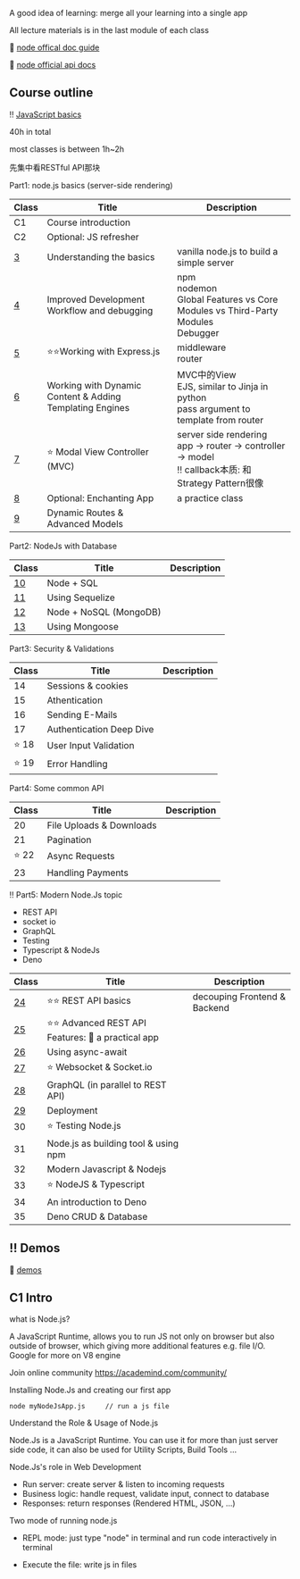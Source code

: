 A good idea of learning: merge all your learning into a single app 

All lecture materials is in the last module of each class



:book: [node offical doc guide](https://nodejs.org/en/docs/guides)

:book: [node official api docs](https://nodejs.org/dist/latest/docs/api/)



## Course outline

:bangbang: [JavaScript basics](./JS/README.md)



40h in total

most classes is between 1h~2h

先集中看RESTful API那块



Part1: node.js basics (server-side rendering)

| Class               | Title                                                    | Description                                                  |
| ------------------- | -------------------------------------------------------- | ------------------------------------------------------------ |
| C1                  | Course introduction                                      |                                                              |
| C2                  | Optional: JS refresher                                   |                                                              |
| [3](./C3/README.md) | Understanding the basics                                 | vanilla node.js to build a simple server                     |
| [4](./C4/README.md) | Improved Development Workflow and debugging              | npm <br/>nodemon <br>Global Features vs Core Modules vs Third-Party Modules <br>Debugger |
| [5](./C5/README.md) | :star::star:Working with Express.js                      | middleware <br>router                                        |
| [6](./C6/README.md) | Working with Dynamic Content & Adding Templating Engines | MVC中的View <br>EJS,  similar to Jinja in python <br>pass argument to template from router |
| [7](./C7/README.md) | :star: Modal View Controller (MVC)                       | server side rendering <br>app -> router -> controller -> model <br>:bangbang: callback本质: 和Strategy Pattern很像 |
| [8](./C8/README.md) | Optional: Enchanting App                                 | a practice class                                             |
| [9](./C9/README.md) | Dynamic Routes &  Advanced Models                        |                                                              |

Part2: NodeJs with Database

| Class                 | Title                  | Description |
| --------------------- | ---------------------- | ----------- |
| [10](./C10/README.md) | Node + SQL             |             |
| [11](./C11/README.md) | Using Sequelize        |             |
| [12](./C12/README.md) | Node + NoSQL (MongoDB) |             |
| [13](./C13/README.md) | Using Mongoose         |             |

Part3: Security & Validations

| Class     | Title                    | Description |
| --------- | ------------------------ | ----------- |
| 14        | Sessions & cookies       |             |
| 15        | Athentication            |             |
| 16        | Sending E-Mails          |             |
| 17        | Authentication Deep Dive |             |
| :star: 18 | User Input Validation    |             |
| :star: 19 | Error Handling           |             |

Part4: Some common API 

| Class     | Title                    | Description |
| --------- | ------------------------ | ----------- |
| 20        | File Uploads & Downloads |             |
| 21        | Pagination               |             |
| :star: 22 | Async Requests           |             |
| 23        | Handling Payments        |             |

:bangbang: Part5: Modern Node.Js topic

+ REST API
+ socket io
+ GraphQL
+ Testing
+ Typescript & NodeJs
+ Deno

| Class                 | Title                                                        | Description                  |
| --------------------- | ------------------------------------------------------------ | ---------------------------- |
| [24](./C24/README.md) | :star::star: REST API basics                                 | decouping Frontend & Backend |
| [25](./C25/README.md) | :star::star: Advanced REST API Features: :gem: a practical app |                              |
| [26](./C26/README.md) | Using async-await                                            |                              |
| [27](./C27/README.md) | :star: Websocket & Socket.io                                 |                              |
| [28](./C28/README.md) | GraphQL (in parallel to REST API)                            |                              |
| [29](./C29/README.md) | Deployment                                                   |                              |
| 30                    | :star: Testing Node.js                                       |                              |
| 31                    | Node.js as building tool & using npm                         |                              |
| 32                    | Modern Javascript & Nodejs                                   |                              |
| 33                    | :star: NodeJS & Typescript                                   |                              |
| 34                    | An introduction to Deno                                      |                              |
| 35                    | Deno CRUD & Database                                         |                              |



## :bangbang: Demos

:gem: [demos](./GPT_demo/README.md)



## C1 Intro

what is Node.js?

A JavaScript Runtime, allows you to run JS not only on browser but also outside of browser, which giving more additional features e.g. file I/O.  Google for more on V8 engine



Join online community https://academind.com/community/



Installing Node.Js and creating our first app

```terminal
node myNodeJsApp.js		// run a js file
```



Understand the Role & Usage of Node.js

Node.Js is a JavaScript Runtime. You can use it for more than just server side code,  it can also be used for Utility Scripts, Build Tools ...

Node.Js's role in Web Development

+ Run server: create server & listen to incoming requests
+ Business logic: handle request, validate input, connect to database
+ Responses: return responses (Rendered HTML, JSON, ...)



Two mode of running node.js

+ REPL mode: just type "node" in terminal and run code interactively in terminal

+ Execute the file: write js in files 





